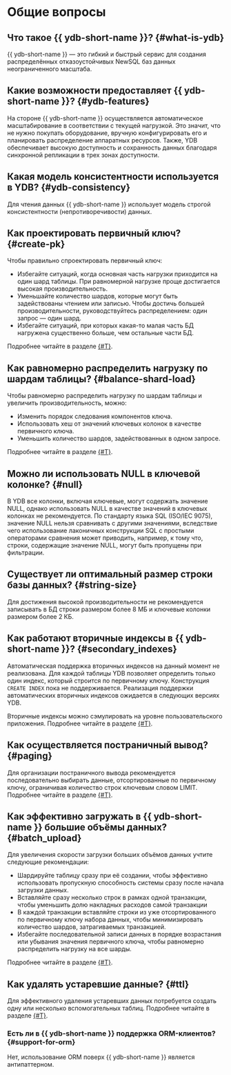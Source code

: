# Общие вопросы

## Что такое {{ ydb-short-name }}? {#what-is-ydb}

{{ ydb-short-name }} — это гибкий и быстрый сервис для создания распределённых отказоустойчивых NewSQL баз данных неограниченного масштаба.

## Какие возможности предоставляет {{ ydb-short-name }}? {#ydb-features}

На стороне {{ ydb-short-name }} осуществляется автоматическое масштабирование в соответствии с текущей нагрузкой. Это значит, что не нужно покупать оборудование, вручную конфигурировать его и планировать распределение аппаратных ресурсов. Также, YDB обеспечивает высокую доступность и сохранность данных благодаря синхронной репликации в трех зонах доступности.

## Какая модель консистентности используется в YDB? {#ydb-consistency}

Для чтения данных {{ ydb-short-name }} использует модель строгой консистентности (непротиворечивости) данных.

## Как проектировать первичный ключ? {#create-pk}

Чтобы правильно спроектировать первичный ключ:
* Избегайте ситуаций, когда основная часть нагрузки приходится на один шард таблицы. При равномерной нагрузке проще достигается высокая производительность.
* Уменьшайте количество шардов, которые могут быть задействованы чтением или записью. Чтобы достичь большей производительности, руководствуйтесь распределением: один запрос — один шард.
* Избегайте ситуаций, при которых какая-то малая часть БД нагружена существенно больше, чем остальные части БД.

Подробнее читайте в разделе [{#T}](../best_practices/schema_design.md).

## Как равномерно распределить нагрузку по шардам таблицы? {#balance-shard-load}

Чтобы равномерно распределить нагрузку по шардам таблицы и увеличить производительность, можно:
* Изменить порядок следования компонентов ключа.
* Использовать хеш от значений ключевых колонок в качестве первичного ключа.
* Уменьшить количество шардов, задействованных в одном запросе.

Подробнее читайте в разделе [{#T}](../best_practices/schema_design#balance-shard-load.md).

## Можно ли использовать NULL в ключевой колонке? {#null}

В YDB все колонки, включая ключевые, могут содержать значение NULL, однако использовать NULL в качестве значений в ключевых колонках не рекомендуется. По стандарту языка SQL (ISO/IEC 9075), значение NULL нельзя сравнивать с другими значениями, вследствие чего использование лаконичных конструкции SQL с простыми операторами сравнения может приводить, например, к тому что, строки, содержащие значение NULL, могут быть пропущены при фильтрации.

## Существует ли оптимальный размер строки базы данных? {#string-size}

Для достижения высокой производительности не рекомендуется записывать в БД строки размером более 8 МБ и ключевые колонки размером более 2 КБ.

## Как работают вторичные индексы в {{ ydb-short-name }}? {#secondary_indexes}

Автоматическая поддержка вторичных индексов на данный момент не реализована. Для каждой таблицы YDB позволяет определить только один индекс, который строится по первичному ключу. Конструкция `CREATE INDEX` пока не поддерживается. Реализация поддержки автоматических вторичных индексов ожидается в следующих версиях YDB.

Вторичные индексы можно сэмулировать на уровне пользовательского приложения. Подробнее читайте в разделе [{#T}](../best_practices/secondary_indexes.md).

## Как осуществляется постраничный вывод? {#paging}

Для организации постраничного вывода рекомендуется последовательно выбирать данные, отсортированные по первичному ключу, ограничивая количество строк ключевым словом LIMIT. Подробнее читайте в разделе [{#T}](../best_practices/paging.md).

## Как эффективно загружать в {{ ydb-short-name }} большие объёмы данных? {#batch_upload}

Для увеличения скорости загрузки больших объёмов данных учтите следующие рекомендации:
* Шардируйте таблицу сразу при её создании, чтобы эффективно использовать пропускную способность системы сразу после начала загрузки данных.
* Вставляйте сразу несколько строк в рамках одной транзакции, чтобы уменьшить долю накладных расходов самой транзакции
* В каждой транзакции вставляйте строки из уже отсортированного по первичному ключу набора данных, чтобы минимизировать количество шардов, затрагиваемых транзакцией.
* Избегайте последовательной записи данных в порядке возрастания или убывания значения первичного ключа, чтобы равномерно распределить нагрузку на все шарды.

Подробнее читайте в разделе [{#T}](../best_practices/batch_upload.md).

## Как удалять устаревшие данные? {#ttl}

Для эффективного удаления устаревших данных потребуется создать одну или несколько вспомогательных таблиц. Подробнее читайте в разделе [{#T}](../best_practices/ttl.md).

### Есть ли в {{ ydb-short-name }} поддержка ORM-клиентов? {#support-for-orm}

Нет, использование ORM поверх {{ ydb-short-name }} является антипаттерном.

